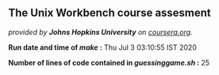 ## The Unix Workbench course assesment

*provided by **Johns Hopkins University** on [coursera.org](https://www.coursera.org/).*

**Run date and time of *make* :** Thu Jul 3 03:10:55 IST 2020

**Number of lines of code contained in *guessinggame.sh* :** 25
